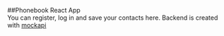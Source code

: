 ##Phonebook React App<br>
You can register, log in and save your contacts here. Backend is created with <a href="mockapi.io">mockapi</a>
